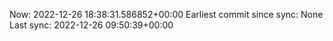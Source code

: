 Now: 2022-12-26 18:38:31.586852+00:00 Earliest commit since sync: None Last sync: 2022-12-26 09:50:39+00:00
